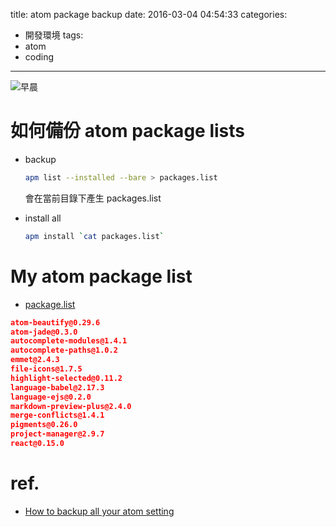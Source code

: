 title: atom package backup
date: 2016-03-04 04:54:33
categories:
  - 開發環境
tags:
  - atom
  - coding
---

![早晨](/imgs/img1.jpg)

<!-- more -->

# 如何備份 atom package lists
  * backup
    ```bash
    apm list --installed --bare > packages.list
    ```
    會在當前目錄下產生 packages.list

  * install all
    ```bash
    apm install `cat packages.list`
    ```

# My atom package list

* [package.list](https://github.com/deleav/atom-setting-backup/blob/master/packages.list)

```json
atom-beautify@0.29.6
atom-jade@0.3.0
autocomplete-modules@1.4.1
autocomplete-paths@1.0.2
emmet@2.4.3
file-icons@1.7.5
highlight-selected@0.11.2
language-babel@2.17.3
language-ejs@0.2.0
markdown-preview-plus@2.4.0
merge-conflicts@1.4.1
pigments@0.26.0
project-manager@2.9.7
react@0.15.0
```

# ref.
  * [How to backup all your atom setting](https://discuss.atom.io/t/how-to-backup-all-your-settings/15674)
